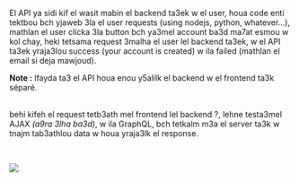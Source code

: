 El API ya sidi kif el wasit mabin el backend ta3ek w el user, houa code enti tektbou bch yjaweb 3la el user requests (using nodejs, python, whatever...), mathlan el user clicka 3la button bch ya3mel account ba3d ma7at esmou w kol chay, heki tetsama request 3malha el user lel backend ta3ek, w el API ta3ek yraja3lou success (your account is created) w ila failed (mathlan el email si deja mawjoud).

**Note :** lfayda ta3 el API houa enou y5alilk el backend w el frontend ta3k séparé.  
</br>

behi kifeh el request tetb3ath mel frontend lel backend ?, lehne testa3mel AJAX *(a9ra 3lha ba3d)*, w ila GraphQL, bch tetkalm m3a el server ta3k w tnajm tab3athlou data w houa yraja3lk el response.  

</br>

![](https://www.altexsoft.com/media/2019/06/https-lh6-googleusercontent-com-_nyclktg8po_wx5-.png)
